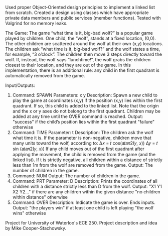 Used proper Object-Oriented design principles to implement a linked list from scratch. 
Created a design using classes which have appropriate private data members and public services (member functions).
Tested with Valgrind for no memory leaks.



The Game:
The game “what time is it, big-bad wolf?” is a popular game played by children. 
One child, the “wolf”, stands at a fixed location,  (0,0). 
The other children are scattered around the wolf at their own (x,y) locations. 
The children ask “what time is it, big-bad wolf?” and the wolf states a time, for example, “3 o’clock”. 
The children then move 3 steps directly toward the wolf. 
If, instead, the wolf says “lunchtime!”, the wolf grabs the children closest to their location, and they are out of the game.
In this implementation, there is an additional rule: any child in the first quadrant is automatically removed from the game.



Input/Outputs:
1. Command: SPAWN
   Parameters: x y
   Description: Spawn a new child to play the game at coordinates (x,y) if the position (x,y) lies within the first quadrant.
                If so, this child is added to the linked list. Note that the origin and the x or y axes do not belong to 
               the first quadrant. Children may be added at any time until the OVER command is reached.
     Output: "success" if the child’s position lies within the first quadrant
             "failure" otherwise
2. Command: TIME
   Parameter: t
   Description: The children ask the wolf what time it is. If the parameter is non-negative, children move that many units toward the 
                wolf, according to:
                          Δ𝑥 = 𝑡 cos(𝑎𝑡𝑎𝑛2(𝑦, 𝑥))
                          Δ𝑦 = 𝑡 sin (𝑎𝑡𝑎𝑛2(𝑦, 𝑥))
                If any child moves out of the first quadrant after applying the movement, the child is removed from the game (and the linked 
                list). If t is strictly negative, all children within a distance of strictly less than 1m from the wolf are removed from the game.
   Output: The number of children in the game.
4. Command: NUM
   Output: The number of children in the game.
5. Command: PRT
   Parameter: D
   Description: Prints the coordinates of all children with a distance strictly less than D from the wolf.
   Output: "X1 Y1 X2 Y2…" if there are any children within the given distance
           "no children within distance" otherwise
6. Command: OVER
   Description: Indicate the game is over. Ends inputs.
   Output: "the players win" if at least one child is left playing
           "the wolf wins" otherwise




Project for University of Waterloo's ECE 250. Project description and idea by Mike Cooper-Stachowsky.

